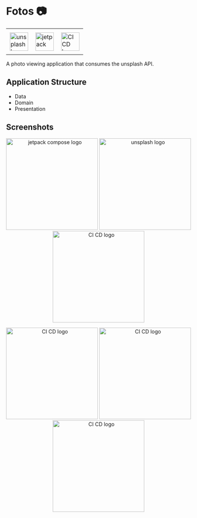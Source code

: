 # Fotos :camera:
<p align="center">
<table align="center">
         <tr>
         <td style="padding:10px"><img src="https://user-images.githubusercontent.com/59829833/180713345-0b2f5d7e-47b5-433f-ad4d-c63ea547e1c0.png" alt="unsplash logo" width="50"></td>
            <td style="padding:10px"><img src="https://user-images.githubusercontent.com/59829833/180710578-d510b3f2-fcc9-4144-9a86-880457b4d43b.png" alt="jetpack compose logo" width="50"></td>
            <td style="padding:10px"><img src="https://user-images.githubusercontent.com/59829833/180711145-b2810b35-3f0e-409c-9d89-76bb73b119db.png" alt="CI CD logo" width="50"></td> 
         </tr>
</table>
</p>

A photo viewing application that consumes the unsplash API.

## Application Structure
- Data
- Domain
- Presentation

## Screenshots
<p align="center">
         <tr>
            <img src="https://user-images.githubusercontent.com/59829833/183663790-9c56d6b0-8254-43d0-9a94-fc2bf9a3db56.jpg" alt="jetpack compose logo" width="250">
            <img src="https://user-images.githubusercontent.com/59829833/183663602-8a50f70e-1a0b-4146-9677-63d0af415b2c.jpg" alt="unsplash logo" width="250">
            <img src="https://user-images.githubusercontent.com/59829833/183664003-3dc34e44-1e92-41ee-9076-0c664c0bf2ce.jpg" alt="CI CD logo" width="250">  
         </tr>
</p>

<p align="center">
         <tr>
          <img src="https://user-images.githubusercontent.com/59829833/183667022-3149321e-828f-4b87-a249-7729c7cc6b38.jpg" alt="CI CD logo" width="250">
          <img src="https://user-images.githubusercontent.com/59829833/183674325-d1655275-8c68-4ff1-aedc-a2d0f173d58e.jpg" alt="CI CD logo" width="250">
          <img src="https://user-images.githubusercontent.com/59829833/183674545-a0d17a94-5c46-4b64-b8bb-dfc27a2fa489.jpg" alt="CI CD logo" width="250">
         </tr>
</p>
